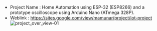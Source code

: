 - Project Name : Home Automation using ESP-32 (ESP8266) and a prototype oscilloscope using Arduino Nano (ATmega 328P).
- Weblink : https://sites.google.com/view/mamunar/project/iot-project
![project_over_view-01](https://github.com/user-attachments/assets/39acab1d-458d-430b-b535-62c2914849db)
